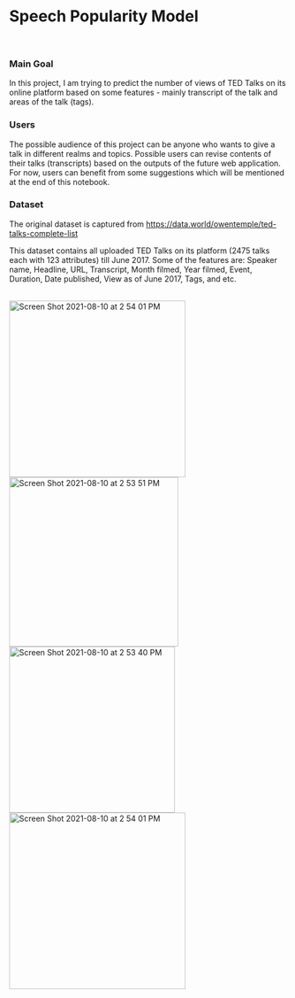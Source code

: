 # Speech Popularity Model

<br> 

### Main Goal 

In this project, I am trying to predict the number of views of TED Talks on its online platform based on some features - mainly transcript of the talk and areas of the talk (tags).

### Users

The possible audience of this project can be anyone who wants to give a talk in different realms and topics. Possible users can revise contents of their talks (transcripts) based on the outputs of the future web application. For now, users can benefit from some suggestions which will be mentioned at the end of this notebook. 

### Dataset 

The original dataset is captured from https://data.world/owentemple/ted-talks-complete-list 

This dataset contains all uploaded TED Talks on its platform (2475 talks each with 123 attributes) till June 2017. Some of the features are: Speaker name, Headline, URL, Transcript, Month filmed, Year filmed, Event, Duration, Date published, View as of June 2017, Tags, and etc.  

<br>

<img width="319" alt="Screen Shot 2021-08-10 at 2 54 01 PM" src="https://user-images.githubusercontent.com/14266201/128941722-0d5274a1-4a26-4547-aec4-034b6f81deb4.png">

<img width="306" alt="Screen Shot 2021-08-10 at 2 53 51 PM" src="https://user-images.githubusercontent.com/14266201/128941728-44bd7555-08a3-406c-afc3-c0989bc696bb.png">

<img width="300" alt="Screen Shot 2021-08-10 at 2 53 40 PM" src="https://user-images.githubusercontent.com/14266201/128941741-9beebac0-3a77-46f8-aa51-104ed70cbc3c.png">


<img width="319" alt="Screen Shot 2021-08-10 at 2 54 01 PM" src="https://user-images.githubusercontent.com/14266201/128941748-37eaa51a-1480-4a2c-bd33-a1d644e0504b.png">
